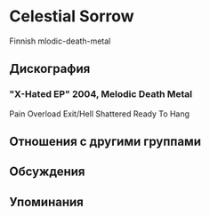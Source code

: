 # Celestial Sorrow

Finnish mlodic-death-metal

## Дискография

### "X-Hated EP" 2004, Melodic Death Metal

Pain Overload
Exit/Hell
Shattered
Ready To Hang


## Отношения с другими группами


## Обсуждения


## Упоминания

